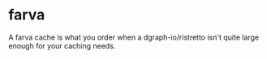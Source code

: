 # farva
A farva cache is what you order when a dgraph-io/ristretto isn't quite large enough for your caching needs.
